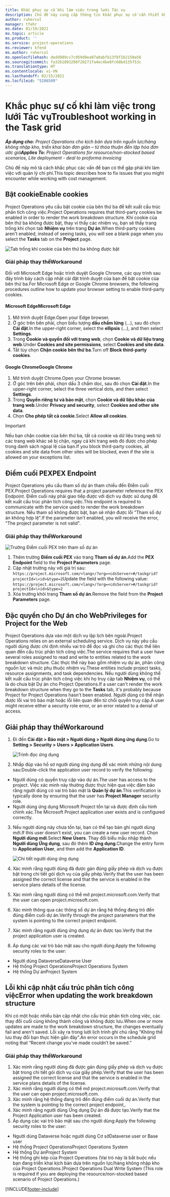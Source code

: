 ```yaml
---
title: Khắc phục sự cố khi làm việc trong lưới Tác vụ
description: Chủ đề này cung cấp thông tin khắc phục sự cố cần thiết khi làm việc trong lưới Tác vụ.
author: ruhercul
manager: tfehr
ms.date: 01/19/2021
ms.topic: article
ms.product: ''
ms.service: project-operations
ms.reviewer: kfend
ms.author: ruhercul
ms.openlocfilehash: dedd989cc7c959d9ea97a0abfb13f8f1b2150a56
ms.sourcegitcommit: fa32b1893286f20271fa4ec4be8fc68bd135f53c
ms.translationtype: HT
ms.contentlocale: vi-VN
ms.lasthandoff: 02/15/2021
ms.locfileid: "5286589"
---
```

# <a name="troubleshoot-working-in-the-task-grid"></a><span data-ttu-id="c0846-103">Khắc phục sự cố khi làm việc trong lưới Tác vụ</span><span class="sxs-lookup"><span data-stu-id="c0846-103">Troubleshoot working in the Task grid</span></span> 

<span data-ttu-id="c0846-104">_**Áp dụng cho:** Project Operations cho kịch bản dựa trên nguồn lực/hàng không nhập kho, triển khai bản đơn giản – từ thỏa thuận đến lập hóa đơn ước giá_</span><span class="sxs-lookup"><span data-stu-id="c0846-104">_**Applies To:** Project Operations for resource/non-stocked based scenarios, Lite deployment - deal to proforma invoicing_</span></span>

<span data-ttu-id="c0846-105">Chủ đề này mô tả cách khắc phục các vấn đề bạn có thể gặp phải khi làm việc với quản lý chi phí.</span><span class="sxs-lookup"><span data-stu-id="c0846-105">This topic describes how to fix issues that you might encounter while working with cost management.</span></span>

## <a name="enable-cookies"></a><span data-ttu-id="c0846-106">Bật cookie</span><span class="sxs-lookup"><span data-stu-id="c0846-106">Enable cookies</span></span>

<span data-ttu-id="c0846-107">Project Operations yêu cầu bật cookie của bên thứ ba để kết xuất cấu trúc phân tích công việc.</span><span class="sxs-lookup"><span data-stu-id="c0846-107">Project Operations requires that third-party cookies be enabled in order to render the work breakdown structure.</span></span> <span data-ttu-id="c0846-108">Khi cookie của bên thứ ba không được bật, thay vì thấy các nhiệm vụ, bạn sẽ thấy trang trống khi chọn tab **Nhiệm vụ** trên trang **Dự án**.</span><span class="sxs-lookup"><span data-stu-id="c0846-108">When third-party cookies aren't enabled, instead of seeing tasks, you will see a blank page when you select the **Tasks** tab on the **Project** page.</span></span>

![Tab trống khi cookie của bên thứ ba không được bật](media/blankschedule.png)


### <a name="workaround"></a><span data-ttu-id="c0846-110">Giải pháp thay thế</span><span class="sxs-lookup"><span data-stu-id="c0846-110">Workaround</span></span>
<span data-ttu-id="c0846-111">Đối với Microsoft Edge hoặc trình duyệt Google Chrome, các quy trình sau đây trình bày cách cập nhật cài đặt trình duyệt của bạn để bật cookie của bên thứ ba.</span><span class="sxs-lookup"><span data-stu-id="c0846-111">For Microsoft Edge or Google Chrome browsers, the following procedures outline how to update your browser setting to enable third-party cookies.</span></span>

#### <a name="microsoft-edge"></a><span data-ttu-id="c0846-112">Microsoft Edge</span><span class="sxs-lookup"><span data-stu-id="c0846-112">Microsoft Edge</span></span>

1. <span data-ttu-id="c0846-113">Mở trình duyệt Edge.</span><span class="sxs-lookup"><span data-stu-id="c0846-113">Open your Edge browser.</span></span>
2. <span data-ttu-id="c0846-114">Ở góc trên bên phải, chọn biểu tượng **dấu chấm lửng** (...), sau đó chọn **Cài đặt**.</span><span class="sxs-lookup"><span data-stu-id="c0846-114">In the upper-right corner, select the **ellipsis** (...), and then select **Settings**.</span></span>
3. <span data-ttu-id="c0846-115">Trong **Cookie và quyền đối với trang web**, chọn **Cookie và dữ liệu trang web**.</span><span class="sxs-lookup"><span data-stu-id="c0846-115">Under **Cookies and site permissions**, select **Cookies and site data**.</span></span>
4. <span data-ttu-id="c0846-116">Tắt tùy chọn **Chặn cookie bên thứ ba**.</span><span class="sxs-lookup"><span data-stu-id="c0846-116">Turn off **Block third-party cookies**.</span></span>

#### <a name="google-chrome"></a><span data-ttu-id="c0846-117">Google Chrome</span><span class="sxs-lookup"><span data-stu-id="c0846-117">Google Chrome</span></span>

1. <span data-ttu-id="c0846-118">Mở trình duyệt Chrome.</span><span class="sxs-lookup"><span data-stu-id="c0846-118">Open your Chrome browser.</span></span>
2. <span data-ttu-id="c0846-119">Ở góc trên bên phải, chọn dấu 3 chấm dọc, sau đó chọn **Cài đặt**.</span><span class="sxs-lookup"><span data-stu-id="c0846-119">In the upper-right corner, select the three vertical dots, and then select **Settings**.</span></span>
3. <span data-ttu-id="c0846-120">Trong **Quyền riêng tư và bảo mật**, chọn **Cookie và dữ liệu khác của trang web**.</span><span class="sxs-lookup"><span data-stu-id="c0846-120">Under **Privacy and security**, select **Cookies and other site data**.</span></span>
4. <span data-ttu-id="c0846-121">Chọn **Cho phép tất cả cookie**.</span><span class="sxs-lookup"><span data-stu-id="c0846-121">Select **Allow all cookies**.</span></span>

> [!IMPORTANT]
> <span data-ttu-id="c0846-122">Nếu bạn chặn cookie của bên thứ ba, tất cả cookie và dữ liệu trang web từ các trang web khác sẽ bị chặn, ngay cả khi trang web đó được cho phép trong danh sách ngoại lệ của bạn.</span><span class="sxs-lookup"><span data-stu-id="c0846-122">If you block third-party cookies, all cookies and site data from other sites will be blocked, even if the site is allowed on your exceptions list.</span></span>

## <a name="pex-endpoint"></a><span data-ttu-id="c0846-123">Điểm cuối PEX</span><span class="sxs-lookup"><span data-stu-id="c0846-123">PEX Endpoint</span></span>

<span data-ttu-id="c0846-124">Project Operations yêu cầu tham số dự án tham chiếu đến Điểm cuối PEX.</span><span class="sxs-lookup"><span data-stu-id="c0846-124">Project Operations requires that a project parameter reference the PEX Endpoint.</span></span> <span data-ttu-id="c0846-125">Điểm cuối này phải giao tiếp được với dịch vụ được sử dụng để kết xuất cấu trúc phân tích công việc.</span><span class="sxs-lookup"><span data-stu-id="c0846-125">This endpoint is required to communicate with the service used to render the work breakdown structure.</span></span> <span data-ttu-id="c0846-126">Nếu tham số không được bật, bạn sẽ nhận được lỗi "Tham số dự án không hợp lệ".</span><span class="sxs-lookup"><span data-stu-id="c0846-126">If the parameter isn't enabled, you will receive the error, "The project parameter is not valid".</span></span> 

### <a name="workaround"></a><span data-ttu-id="c0846-127">Giải pháp thay thế</span><span class="sxs-lookup"><span data-stu-id="c0846-127">Workaround</span></span>
 ![Trường Điểm cuối PEX trên tham số dự án](media/projectparameter.png)

1. <span data-ttu-id="c0846-129">Thêm trường **Điểm cuối PEX** vào trang **Tham số dự án**.</span><span class="sxs-lookup"><span data-stu-id="c0846-129">Add the **PEX Endpoint** field to the **Project Parameters** page.</span></span>
2. <span data-ttu-id="c0846-130">Cập nhật trường này với giá trị sau: `https://project.microsoft.com/<lang>/?org=<cdsServer>#/taskgrid?projectId=\<id>&type=2`</span><span class="sxs-lookup"><span data-stu-id="c0846-130">Update the field with the following value: `https://project.microsoft.com/<lang>/?org=<cdsServer>#/taskgrid?projectId=\<id>&type=2`</span></span>
3. <span data-ttu-id="c0846-131">Xóa trường khỏi trang **Tham số dự án**.</span><span class="sxs-lookup"><span data-stu-id="c0846-131">Remove the field from the **Project Parameters** page.</span></span>

## <a name="privileges-for-project-for-the-web"></a><span data-ttu-id="c0846-132">Đặc quyền cho Dự án cho Web</span><span class="sxs-lookup"><span data-stu-id="c0846-132">Privileges for Project for the Web</span></span>

<span data-ttu-id="c0846-133">Project Operations dựa vào một dịch vụ lập lịch bên ngoài.</span><span class="sxs-lookup"><span data-stu-id="c0846-133">Project Operations relies on an external scheduling service.</span></span> <span data-ttu-id="c0846-134">Dịch vụ này yêu cầu người dùng được chỉ định nhiều vai trò để đọc và ghi cho các thực thể liên quan đến cấu trúc phân tích công việc.</span><span class="sxs-lookup"><span data-stu-id="c0846-134">The service requires that a user have several roles assigned to read and write to entities related to the work breakdown structure.</span></span> <span data-ttu-id="c0846-135">Các thực thể này bao gồm nhiệm vụ dự án, phân công nguồn lực và mức phụ thuộc nhiệm vụ.</span><span class="sxs-lookup"><span data-stu-id="c0846-135">These entities include project tasks, resource assignments, and task dependencies.</span></span> <span data-ttu-id="c0846-136">Nếu người dùng không thể kết xuất cấu trúc phân tích công việc khi họ truy cập tab **Nhiệm vụ**, có thể là do chưa bật Dự án cho Project Operations.</span><span class="sxs-lookup"><span data-stu-id="c0846-136">If a user can't render the work breakdown structure when they go to the **Tasks** tab, it's probably because Project for Project Operations hasn't been enabled.</span></span> <span data-ttu-id="c0846-137">Người dùng có thể nhận được lỗi vai trò bảo mật hoặc lỗi liên quan đến từ chối quyền truy cập.</span><span class="sxs-lookup"><span data-stu-id="c0846-137">A user might receive either a security role error, or an error related to a denial of access.</span></span>


## <a name="workaround"></a><span data-ttu-id="c0846-138">Giải pháp thay thế</span><span class="sxs-lookup"><span data-stu-id="c0846-138">Workaround</span></span>

1. <span data-ttu-id="c0846-139">Đi đến **Cài đặt > Bảo mật > Người dùng > Người dùng ứng dụng**.</span><span class="sxs-lookup"><span data-stu-id="c0846-139">Go to **Setting > Security > Users > Application Users**.</span></span>  

   ![Trình đọc ứng dụng](media/applicationuser.jpg)
   
2. <span data-ttu-id="c0846-141">Nhấp đúp vào hồ sơ người dùng ứng dụng để xác minh những nội dung sau:</span><span class="sxs-lookup"><span data-stu-id="c0846-141">Double-click the application user record to verify the following:</span></span>

 - <span data-ttu-id="c0846-142">Người dùng có quyền truy cập vào dự án.</span><span class="sxs-lookup"><span data-stu-id="c0846-142">The user has access to the project.</span></span> <span data-ttu-id="c0846-143">Việc xác minh này thường được thực hiện qua việc đảm bảo rằng người dùng có vai trò bảo mật là **Quản lý dự án**.</span><span class="sxs-lookup"><span data-stu-id="c0846-143">This verification is typically done by ensuring that the user has **Project Manager** security role.</span></span>
 - <span data-ttu-id="c0846-144">Người dùng ứng dụng Microsoft Project tồn tại và được định cấu hình chính xác.</span><span class="sxs-lookup"><span data-stu-id="c0846-144">The Microsoft Project application user exists and is configured correctly.</span></span>
 
3. <span data-ttu-id="c0846-145">Nếu người dùng này chưa tồn tại, bạn có thể tạo bản ghi người dùng mới.</span><span class="sxs-lookup"><span data-stu-id="c0846-145">If this user doesn't exist, you can create a new user record.</span></span> <span data-ttu-id="c0846-146">Chọn **Người dùng mới**.</span><span class="sxs-lookup"><span data-stu-id="c0846-146">Select **New Users**.</span></span> <span data-ttu-id="c0846-147">Thay đổi biểu mẫu nhập thành **Người dùng Ứng dụng**, sau đó thêm **ID ứng dụng**.</span><span class="sxs-lookup"><span data-stu-id="c0846-147">Change the entry form to **Application User**, and then add the **Application ID**.</span></span>

   ![Chi tiết người dùng ứng dụng](media/applicationuserdetails.jpg)

4. <span data-ttu-id="c0846-149">Xác minh rằng người dùng đã được gán đúng giấy phép và dịch vụ được bật trong chi tiết gói dịch vụ của giấy phép.</span><span class="sxs-lookup"><span data-stu-id="c0846-149">Verify that the user has been assigned the correct license and that the service is enabled in the service plans details of the license.</span></span>
5. <span data-ttu-id="c0846-150">Xác minh rằng người dùng có thể mở project.microsoft.com.</span><span class="sxs-lookup"><span data-stu-id="c0846-150">Verify that the user can open project.microsoft.com.</span></span>
6. <span data-ttu-id="c0846-151">Xác minh thông qua các thông số dự án rằng hệ thống đang trỏ đến đúng điểm cuối dự án.</span><span class="sxs-lookup"><span data-stu-id="c0846-151">Verify through the project parameters that the system is pointing to the correct project endpoint.</span></span>
7. <span data-ttu-id="c0846-152">Xác minh rằng người dùng ứng dụng dự án được tạo.</span><span class="sxs-lookup"><span data-stu-id="c0846-152">Verify that the project application user is created.</span></span>
8. <span data-ttu-id="c0846-153">Áp dụng các vai trò bảo mật sau cho người dùng:</span><span class="sxs-lookup"><span data-stu-id="c0846-153">Apply the following security roles to the user:</span></span>

  - <span data-ttu-id="c0846-154">Người dùng Dataverse</span><span class="sxs-lookup"><span data-stu-id="c0846-154">Dataverse User</span></span>
  - <span data-ttu-id="c0846-155">Hệ thống Project Operations</span><span class="sxs-lookup"><span data-stu-id="c0846-155">Project Operations System</span></span>
  - <span data-ttu-id="c0846-156">Hệ thống Dự án</span><span class="sxs-lookup"><span data-stu-id="c0846-156">Project System</span></span>

## <a name="error-when-updating-the-work-breakdown-structure"></a><span data-ttu-id="c0846-157">Lỗi khi cập nhật cấu trúc phân tích công việc</span><span class="sxs-lookup"><span data-stu-id="c0846-157">Error when updating the work breakdown structure</span></span>

<span data-ttu-id="c0846-158">Khi có một hoặc nhiều bản cập nhật cho cấu trúc phân tích công việc, các thay đổi cuối cùng không thành công và không được lưu.</span><span class="sxs-lookup"><span data-stu-id="c0846-158">When one or more updates are made to the work breakdown structure, the changes eventually fail and aren't saved.</span></span> <span data-ttu-id="c0846-159">Lỗi xảy ra trong lưới lịch trình ghi chú rằng "Không thể lưu thay đổi bạn thực hiện gần đây".</span><span class="sxs-lookup"><span data-stu-id="c0846-159">An error occurs in the schedule grid noting that “Recent change you’ve made couldn’t be saved.”</span></span>

### <a name="workaround"></a><span data-ttu-id="c0846-160">Giải pháp thay thế</span><span class="sxs-lookup"><span data-stu-id="c0846-160">Workaround</span></span>

1. <span data-ttu-id="c0846-161">Xác minh rằng người dùng đã được gán đúng giấy phép và dịch vụ được bật trong chi tiết gói dịch vụ của giấy phép.</span><span class="sxs-lookup"><span data-stu-id="c0846-161">Verify that the user has been assigned the correct license and that the service is enabled in the service plans details of the license.</span></span>
2. <span data-ttu-id="c0846-162">Xác minh rằng người dùng có thể mở project.microsoft.com.</span><span class="sxs-lookup"><span data-stu-id="c0846-162">Verify that the user can open project.microsoft.com.</span></span>
3. <span data-ttu-id="c0846-163">Xác minh rằng hệ thống đang trỏ đến đúng điểm cuối dự án.</span><span class="sxs-lookup"><span data-stu-id="c0846-163">Verify that the system is pointing to the correct project endpoint,.</span></span>
4. <span data-ttu-id="c0846-164">Xác minh rằng người dùng Ứng dụng Dự án đã được tạo.</span><span class="sxs-lookup"><span data-stu-id="c0846-164">Verify that the Project Application user has been created.</span></span>
5. <span data-ttu-id="c0846-165">Áp dụng các vai trò bảo mật sau cho người dùng:</span><span class="sxs-lookup"><span data-stu-id="c0846-165">Apply the following security roles to the user:</span></span>
  
  - <span data-ttu-id="c0846-166">Người dùng Dataverse hoặc người dùng Cơ sở</span><span class="sxs-lookup"><span data-stu-id="c0846-166">Dataverse user or Base user</span></span>
  - <span data-ttu-id="c0846-167">Hệ thống Project Operations</span><span class="sxs-lookup"><span data-stu-id="c0846-167">Project Operations System</span></span>
  - <span data-ttu-id="c0846-168">Hệ thống Dự án</span><span class="sxs-lookup"><span data-stu-id="c0846-168">Project System</span></span>
  - <span data-ttu-id="c0846-169">Hệ thống ghi kép của Project Operations (Vai trò này là bắt buộc nếu bạn đang triển khai kịch bản dựa trên nguồn lực/hàng không nhập kho của Project Operations.)</span><span class="sxs-lookup"><span data-stu-id="c0846-169">Project Operations Dual Write System (This role is required if you are deploying the resource/non-stocked based scenario of Project Operations.)</span></span>


[!INCLUDE[footer-include](../includes/footer-banner.md)]